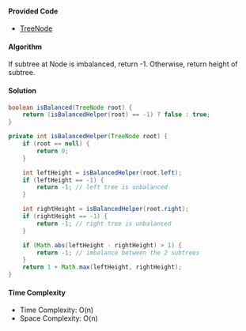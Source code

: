 #### Provided Code

- [TreeNode](https://github.com/RodneyShag/Interview_solutions/blob/master/Solutions/Implement%20a%20TreeNode.md)

#### Algorithm

If subtree at Node is imbalanced, return -1. Otherwise, return height of subtree.

#### Solution

```java
boolean isBalanced(TreeNode root) {
    return (isBalancedHelper(root) == -1) ? false : true;
}

private int isBalancedHelper(TreeNode root) {
    if (root == null) {
        return 0;
    }

    int leftHeight = isBalancedHelper(root.left);
    if (leftHeight == -1) {
        return -1; // left tree is unbalanced
    }

    int rightHeight = isBalancedHelper(root.right);
    if (rightHeight == -1) {
        return -1; // right tree is unbalanced
    }

    if (Math.abs(leftHeight - rightHeight) > 1) {
        return -1; // imbalance between the 2 subtrees
    }
    return 1 + Math.max(leftHeight, rightHeight);
}
```

#### Time Complexity

- Time Complexity: O(n)
- Space Complexity: O(n)
